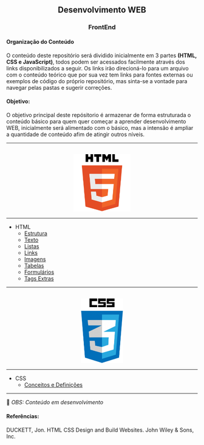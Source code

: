 ### <h2 align="center">Desenvolvimento WEB </h2>
<h3 align="center"> FrontEnd</h3>

####  Organização do Conteúdo
O conteúdo deste repositório será dividido inicialmente em 3 partes <strong>(HTML, CSS e JavaScript)</strong>, todos podem ser acessados facilmente através dos links disponibilizados a seguir. Os links irão direcioná-lo para um arquivo com o conteúdo teórico que por sua vez tem links para fontes externas ou exemplos de código do próprio repositório, mas sinta-se a vontade para navegar pelas pastas e sugerir correções.

####  Objetivo:
O objetivo principal deste repósitorio é armazenar de forma estruturada o conteúdo básico para quem quer começar a aprender desenvolvimento WEB, inicialmente será alimentado com o básico, mas a intensão é ampliar a quantidade de conteúdo afim de atingir outros níveis.

------------
<h2 align="center">
  <img align="center" src="https://github.com/Evaldo-comp/Web/blob/master/HTML/html5.png" width="150px" height="150px" align="center"/>
</h2>

------------
- HTML   
   -  [Estrutura](https://github.com/Evaldo-comp/Web/blob/master/HTML/Estrutura/Estrutura.md "Estrutura")
   -  [Texto](https://github.com/Evaldo-comp/Web/blob/master/HTML/Texto.md)
   -  [Listas](https://github.com/Evaldo-comp/Web/blob/master/HTML/Listas.md) 
   -  [Links](https://github.com/Evaldo-comp/Web/blob/master/HTML/Links.md)
   -  [Imagens](https://github.com/Evaldo-comp/Web/blob/master/HTML/Imagens.md)
   -  [Tabelas](https://github.com/Evaldo-comp/Web/blob/master/HTML/Tabelas.md)
   -  [Formulários](https://github.com/Evaldo-comp/Web/blob/master/HTML/Formul%C3%A1rios.md)
   -  [Tags Extras](https://github.com/Evaldo-comp/Web/blob/master/HTML/Exemplos/Tags_Extras.md)
 
 
 ------------
<h2 align="center">
  <img align="center" src="https://github.com/Evaldo-comp/Web/blob/master/CSS/css.png" width="110px" height="170px" align="center"/>
</h2>

------------

- CSS
  -  [Conceitos e Definições](https://github.com/Evaldo-comp/Web/blob/master/CSS/Conceitos_e_Defini%C3%A7%C3%B5es.md)


------------


:tractor:  *OBS: Conteúdo em desenvolvimento*

#### Referências:

DUCKETT, Jon. HTML CSS Design and Build Websites. John Wiley & Sons, Inc.
